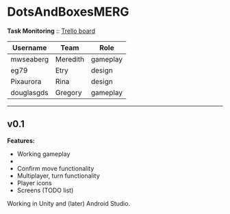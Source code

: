 # DotsAndBoxesMERG

**Task Monitoring** :: [Trello board](https://trello.com/invite/b/Lzz5KTye/e94a21dfe1b84583d4e0a9e2b971ea72/dots-boxes-game)<br>

| Username   | Team                 | Role        | 
|----------- | -------------------- | ----------- | 
| mwseaberg  | Meredith             | gameplay    |
| eg79       | Etry                 | design      |
| Pixaurora  | Rina                 | design      |
| douglasgds | Gregory              | gameplay    |

-----------------------------------------------------
## v0.1

**Features:**
- Working gameplay
- 
- Confirm move functionality
- Multiplayer, turn functionality
- Player icons
- Screens (TODO list)

Working in Unity and (later) Android Studio.


